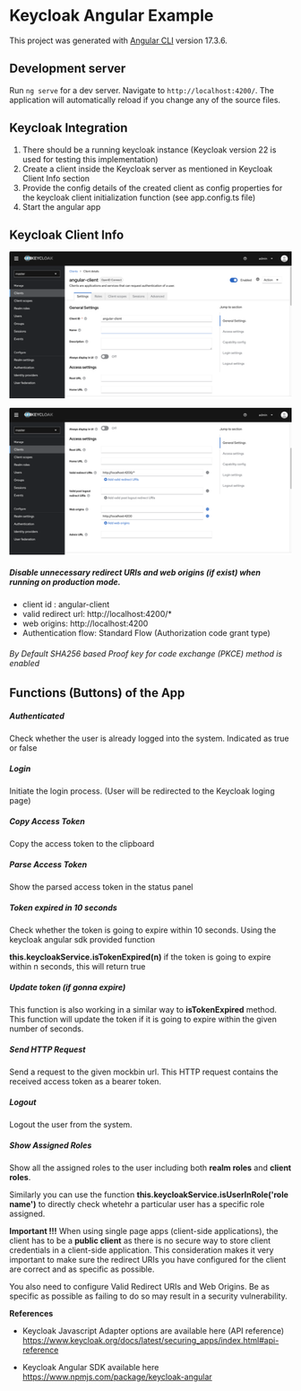 # Keycloak Angular Example

This project was generated with [Angular CLI](https://github.com/angular/angular-cli) version 17.3.6.

## Development server

Run `ng serve` for a dev server. Navigate to `http://localhost:4200/`. The application will automatically reload if you change any of the source files.

## Keycloak Integration

1. There should be a running keycloak instance (Keycloak version 22 is used for testing this implementation)
2. Create a client inside the Keycloak server as mentioned in Keycloak Client Info section
3. Provide the config details of the created client as config properties for the keycloak client initialization function (see app.config.ts file)
4. Start the angular app

## Keycloak Client Info

![client image 1](./doc_resource/client-img-1.png)

![client image 2](./doc_resource/client-img-2.png)

##### Disable unnecessary redirect URIs and web origins (if exist) when running on production mode.

* client id : angular-client
* valid redirect url: http://localhost:4200/*
* web origins:  http://localhost:4200
* Authentication flow: Standard Flow (Authorization code grant type)


###### By Default SHA256 based Proof key for code exchange (PKCE) method is enabled

## Functions (Buttons) of the App
##### Authenticated

Check whether the user is already logged into the system. Indicated as true or false

##### Login

Initiate the login process. (User will be redirected to the Keycloak loging page)

##### Copy Access Token

Copy the access token to the clipboard

##### Parse Access Token

Show the parsed access token in the status panel

##### Token expired in 10 seconds

Check whether the token is going to expire within 10 seconds. Using the keycloak angular sdk provided function

**this.keycloakService.isTokenExpired(n)** if the token is going to expire within n seconds, this will return true

##### Update token (if gonna expire)

This function is also working in a similar way to **isTokenExpired** method. This function will update the token if it is going to expire within the given number of seconds.

##### Send HTTP Request

Send a request to the given mockbin url. This HTTP request contains the received access token as a bearer token.

##### Logout

Logout the user from the system.

##### Show Assigned Roles

Show all the assigned roles to the user including both **realm roles** and **client roles**.

Similarly you can use the function **this.keycloakService.isUserInRole('role name')** to directly check whetehr a particular user has a specific role assigned.

**Important !!!**
When using single page apps (client-side applications), the client has to be a **public client** as there is no secure way to store client credentials in a client-side application. This consideration makes it very important to make sure the redirect URIs you have configured for the client are correct and as specific as possible.

You also need to configure Valid Redirect URIs and Web Origins. Be as specific as possible as failing to do so may result in a security vulnerability.



**References**

* Keycloak Javascript Adapter options are available here (API reference)
https://www.keycloak.org/docs/latest/securing_apps/index.html#api-reference

* Keycloak Angular SDK available here
https://www.npmjs.com/package/keycloak-angular
